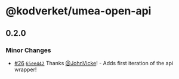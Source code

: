 # @kodverket/umea-open-api

## 0.2.0

### Minor Changes

- [#26](https://github.com/kodverk/open-api/pull/26) [`65ee442`](https://github.com/kodverk/open-api/commit/65ee442800f55dec1cb2124f8557840ff120b6d1) Thanks [@JohnVicke](https://github.com/JohnVicke)! - Adds first iteration of the api wrapper!
